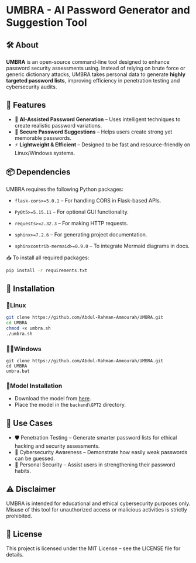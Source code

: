 # UMBRA - AI Password Generator and Suggestion Tool  

## 🛠 About  

**UMBRA** is an open-source command-line tool designed to enhance password security assessments using. Instead of relying on brute force or generic dictionary attacks, UMBRA takes personal data to generate **highly targeted password lists**, improving efficiency in penetration testing and cybersecurity audits.  

## 🚀 Features  

- 🤖 **AI-Assisted Password Generation** – Uses intelligent techniques to create realistic password variations.  
- 🔐 **Secure Password Suggestions** – Helps users create strong yet memorable passwords.  
- ⚡ **Lightweight & Efficient** – Designed to be fast and resource-friendly on Linux/Windows systems.  
## 📦 Dependencies  

UMBRA requires the following Python packages:

- `flask-cors>=5.0.1` – For handling CORS in Flask-based APIs.

- `PyQt5>=5.15.11` – For optional GUI functionality.

- `requests>=2.32.3` – For making HTTP requests.

- `sphinx>=7.2.6` – For generating project documentation.
- `sphinxcontrib-mermaid>=0.9.0` – To integrate Mermaid diagrams in docs.

📥 To install all required packages:
```bash
pip install -r requirements.txt
```


## 🔧 Installation  

### 🐧Linux
```bash
git clone https://github.com/Abdul-Rahman-Ammourah/UMBRA.git
cd UMBRA
chmod +x umbra.sh
./umbra.sh
```
### 👨‍💻Windows
```
git clone https://github.com/Abdul-Rahman-Ammourah/UMBRA.git
cd UMBRA
umbra.bat
```

### 🤖Model Installation

- Download the model from [here](https://drive.google.com/drive/folders/12fkda0zmt8-euxRu2EeF_Sor9vpnE401?usp=sharing).
- Place the model in the `backend\GPT2` directory.

## 📌 Use Cases
- 🛡️ Penetration Testing – Generate smarter password lists for ethical hacking and security assessments.
- 📢 Cybersecurity Awareness – Demonstrate how easily weak passwords can be guessed.
- 🔑 Personal Security – Assist users in strengthening their password habits.

## ⚠️ Disclaimer
UMBRA is intended for educational and ethical cybersecurity purposes only. Misuse of this tool for unauthorized access or malicious activities is strictly prohibited.

## 📜 License
This project is licensed under the MIT License – see the LICENSE file for details.
